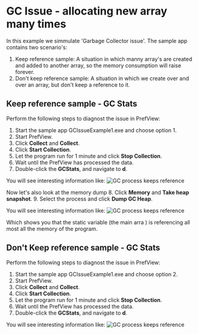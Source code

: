 # GC Issue - allocating new array many times

In this example we simmulate 'Garbage Collector issue'. The sample app contains two scenario's:
1. Keep reference sample: A situation in which manny array's are created and added to another array, so the memory consumption will raise forever.
2. Don't keep reference sample: A situation in which we create over and over an array, but don't keep a reference to it.


## Keep reference sample - GC Stats
Perform the following steps to diagnost the issue in PrefView:
1. Start the sample app GCIssueExample1.exe and choose option 1.
2. Start PrefView.
3. Click __Collect__ and __Collect__.
4. Click __Start Collection__.
5. Let the program run for 1 minute and click __Stop Collection__.
6. Wait until the PrefView has processed the data.
7. Double-click the __GCStats__, and navigate to __d__.

You will see interesting information like:
![GC process keeps reference](/images/GC-process-keeps-reference1.png)

Now let's also look at the memory dump
8. Click __Memory__ and __Take heap snapshot__.
9. Select the process and click __Dump GC Heap__.

You will see interesting information like:
![GC process keeps reference](/images/GC-process-keeps-reference2.png)

Which shows you that the static variable (the main arra ) is referencing all most all the memory of the program.

## Don't Keep reference sample - GC Stats
Perform the following steps to diagnost the issue in PrefView:
1. Start the sample app GCIssueExample1.exe and choose option 2.
2. Start PrefView.
3. Click __Collect__ and __Collect__.
4. Click __Start Collection__.
5. Let the program run for 1 minute and click __Stop Collection__.
6. Wait until the PrefView has processed the data.
7. Double-click the __GCStats__, and navigate to __d__.

You will see interesting information like:
![GC process keeps reference](/images/gc-process-does-not-keep-reference.png)


